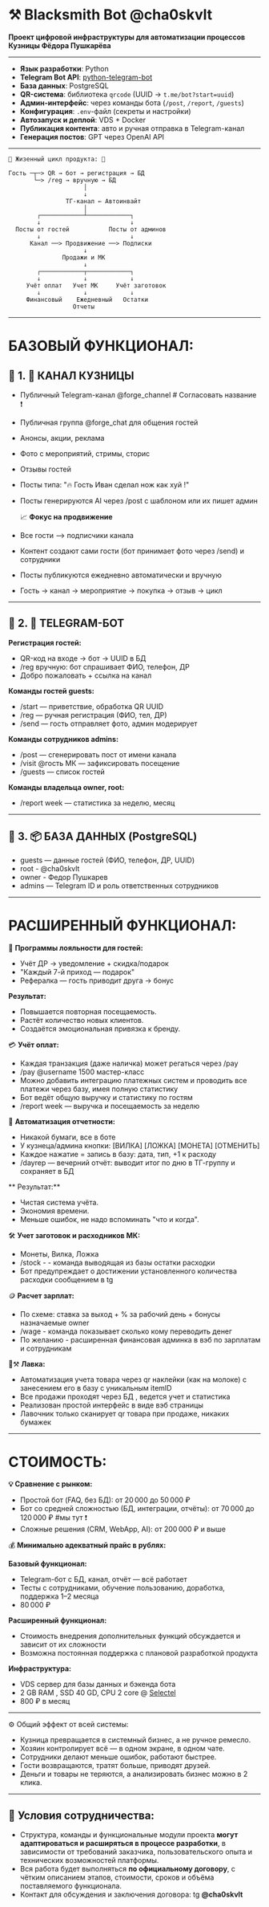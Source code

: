 # ⚒️ Blacksmith Bot @cha0skvlt  
**Проект цифровой инфраструктуры для автоматизации процессов Кузницы Фёдора Пушкарёва**

---
- **Язык разработки**: Python
- **Telegram Bot API**: [python-telegram-bot](https://github.com/python-telegram-bot/python-telegram-bot)  
- **База данных**: PostgreSQL
- **QR-система**: библиотека `qrcode` (UUID → `t.me/bot?start=uuid`)  
- **Админ-интерфейс**: через команды бота (`/post`, `/report`, `/guests`)  
- **Конфигурация**: `.env`-файл (секреты и настройки)  
- **Автозапуск и деплой**: VDS + Docker  
- **Публикация контента**: авто и ручная отправка в Telegram-канал  
- **Генерация постов**: GPT через OpenAI API
---

```text
🔁 Жизенный цикл продукта: 🔨

Гость ─┬─> QR → бот → регистрация → БД
       └─> /reg → вручную → БД
                     │
                     ↓
                ТГ-канал ← Автоинвайт
                     │
        ┌────────────┴────────────┐
        ↓                         ↓
  Посты от гостей           Посты от админов
        ↓                         ↓
      Канал ──> Продвижение ──> Подписки 
                     ↓
               Продажи и МК
                     ↓
        ┌────────────┬────────────┐
        ↓            ↓            ↓
     Учёт оплат   Учет МК     Учёт заготовок
        ↓            ↓            ↓
     Финансовый    Ежедневный   Остатки    
                  Отчеты
```

---
# БАЗОВЫЙ ФУНКЦИОНАЛ:

## 🔧 **1. 📣 КАНАЛ КУЗНИЦЫ**  

  - Публичный Telegram-канал @forge_channel                                 # Согласовать название ❗️
  - Публичная группа @forge_chat для общения гостей
  - Анонсы, акции, реклама
  - Фото с мероприятий, стримы, сторис
  - Отзывы гостей
  - Посты типа: "🔥 Гость Иван сделал нож как хуй !"
  - Посты генерируются AI через /post с шаблоном или их пишет админ

    📈 **Фокус на продвижение**

  - Все гости —> подписчики канала 
  - Контент создают сами гости (бот принимает фото через /send) и сотрудники
  - Посты публикуются ежедневно автоматически и вручную
  - Гость → канал → мероприятие → покупка → отзыв → цикл
---
## 🔧 **2. 🤖 TELEGRAM-БОТ**  

 **Регистрация гостей:**
  - QR-код на входе → бот → UUID в БД
  - /reg вручную: бот спрашивает ФИО, телефон, ДР
  - Добро пожаловать + ссылка на канал

 **Команды гостей guests:**
  - /start — приветствие, обработка QR UUID
  - /reg — ручная регистрация (ФИО, тел, ДР)        
  - /send — гость отправляет фото, админ модерирует

  **Команды сотрудников admins:**
  - /post — сгенерировать пост от имени канала
  - /visit @гость МК — зафиксировать посещение
  - /guests — список гостей

  **Команды владельца owner, root:**
  - /report week — статистика за неделю, месяц
---
## 🔧 **3. 📦 БАЗА ДАННЫХ (PostgreSQL)**
  - guests — данные гостей (ФИО, телефон, ДР, UUID)
  - root - @cha0skvlt
  - owner - Федор Пушкарев
  - admins — Telegram ID и роль ответственных сотрудников

---
# РАСШИРЕННЫЙ ФУНКЦИОНАЛ:

🎁 **Программы лояльности для гостей:**
  - Учёт ДР → уведомление + скидка/подарок
  - "Каждый 7-й приход — подарок"
  - Рефералка — гость приводит друга → бонус

 **Результат:**
 - Повышается повторная посещаемость.
 - Растёт количество новых клиентов.
 - Создаётся эмоциональная привязка к бренду.

💳 **Учёт оплат:**
  - Каждая транзакция (даже наличка) может регаться через /pay
  - /pay @username 1500 мастер-класс
  - Можно добавить интеграцию платежных систем и проводить 
    все платежи через базу, имея полную статистику
  - Бот ведёт общую выручку и статистику по гостям
  - /report week — выручка и посещаемость за неделю

🧾 **Автоматизация отчетности:**
  - Никакой бумаги, все в боте
  - У кузнеца/админа кнопки: [ВИЛКА] [ЛОЖКА] [МОНЕТА] [ОТМЕНИТЬ]
  - Каждое нажатие = запись в базу: дата, тип, +1 к расходу
  - /dayrep — вечерний отчёт: выводит итог по дню в ТГ-группу и сохраняет в БД
    
** Результат:**
 - Чистая система учёта.
 - Экономия времени.
 - Меньше ошибок, не надо вспоминать "что и когда".

🛠️ **Учет заготовок и расходников МК:**
  - Монеты, Вилка, Ложка
  - /stock  - - команда выводящая из базы остатки расходки
  - Бот предупреждает о достижении установленного количества расходки сообщением в tg

🪙 **Расчет зарплат:**
  - По схеме: ставка за выход + % за рабочий день + бонусы назначаемые owner
  - /wage - команда показывает сколько кому переводить денег
  - По желанию - расширенная финансовая админка в вэб по зарплатам и сотрудникам

🧺⚒️ **Лавка:**
  - Автоматизация учета товара через qr наклейки (как на молоке) с занесением его в базу с уникальным itemID
  - Все продажи проходят через БД , ведется учет и статистика
  - Реализован простой интерфейс в виде вэб страницы
  - Лавочник только сканирует qr товара при продаже, никаких бумажек

---
# СТОИМОСТЬ:
**💡 Сравнение с рынком:**
 - Простой бот (FAQ, без БД): от 20 000 до 50 000 ₽
 - Бот со средней сложностью (БД, интеграции, отчёты): от 70 000 до 120 000 ₽   #мы тут ❗️
 - Сложные решения (CRM, WebApp, AI): от 200 000 ₽ и выше

💰 **Минимально адекватный прайс в рублях:**

**Базовый функционал:**
 - Telegram-бот с БД, канал, отчёт — всё работает 
 - Тесты c сотрудниками, обучение пользованию, доработка, поддержка 1–2 месяца
 - 80 000 ₽

**Расширенный функционал:**
 - Стоимость внедрения дополнительных функций обсуждается и зависит от их сложности 
 - Возможна постоянная поддержка с плановой разработкой продукта 

 **Инфраструктура:** 
 - VDS сервер для базы данных и бэкенда бота
 - 2 GB RAM  , SSD 40 GD, CPU 2 core @ [Selectel](https://vds.selectel.ru/)
 - 800 ₽ в месяц

 ---
⚙️ Общий эффект от всей системы:
  - Кузница превращается в системный бизнес, а не ручное ремесло.
  - Хозяин контролирует всё — в одном экране, в одном чате.
  - Сотрудники делают меньше ошибок, работают быстрее.
  - Гости возвращаются, тратят больше, приводят друзей.
  - Деньги и товары не теряются, а анализировать бизнес можно в 2 клика.

 ---

## 📄 Условия сотрудничества:

 - Структура, команды и функциональные модули проекта **могут адаптироваться и расширяться в процессе разработки**, в зависимости от требований заказчика, пользовательского опыта и технических возможностей платформы.
 - Вся работа будет выполняться **по официальному договору**, с чётким описанием этапов, стоимости, сроков и объёма поставляемого функционала.  
 - Контакт для обсуждения и заключения договора: tg **@cha0skvlt**
